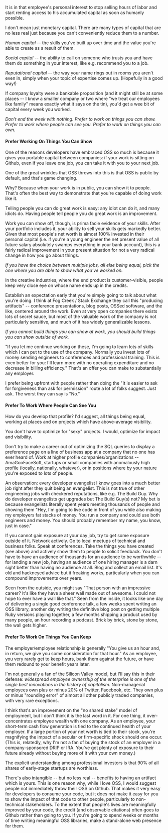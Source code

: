 It is in that employee's personal interest to stop selling hours of labor and start renting access to his accumulated capital as soon as humanly possible.

I don't mean just monetary capital. There are many types of capital that are no less real just because you can't conveniently reduce them to a number.

*Human capital* -- the skills you've built up over time and the value you're able to create as a result of them.

*Social capital* -- the ability to call on someone who trusts you and have them do something in your interest, like e.g. recommend you to a job.

*Reputational capital* -- the way your name rings out in rooms you aren't even in, simply when your topic of expertise comes up. (Hopefully in a good way!)

If company loyalty were a bankable proposition (and it might still be at some places -- I know a smaller company or two where "we treat our employees like family" means exactly what it says on the tin), you'd get a wee bit of capital every week you worked.

*Don't end the week with nothing. Prefer to work on things you can show. Prefer to work where people can see you. Prefer to work on things you can own.*

#### Prefer Working On Things You Can Show

One of the reasons developers have embraced OSS so much is because it gives you portable capital between companies: if your work is sitting on Github, even if you leave one job, you can take it with you to your next job.

One of the great wrinkles that OSS throws into this is that OSS is public by default, and that's game changing.

Why? Because when your work is in public, you can show it to people. That's often the best way to demonstrate that you're capable of doing work like it.

Telling people you can do great work is easy: any idiot can do it, and many idiots do. Having people tell people you do great work is an improvement.

Work you can show off, though, is prima facie evidence of your skills. After your portfolio includes it, your ability to sell your skills gets markedly better. Given that most people's net worth is almost 100% invested in their personal capital (i.e. if you're a young engineer the net present value of all future salary absolutely swamps everything in your bank account), this is a fairly radical improvement in your present situation for not a very radical change in how you go about things.

*If you have the choice between multiple jobs, all else being equal, pick the one where you are able to show what you've worked on.*

In the creative industries, where the end product is customer-visible, people keep very close eye on whose name ends up in the credits.

Establish an expectation early that you're simply going to talk about what you're doing. I think at Fog Creek / Stack Exchange they call this "producing artifacts" -- conference presentations, blog posts, OSSed software, and the like, centered around the work. Even at very open companies there exists lots of secret sauce, but most of the valuable work of the company is not particularly sensitive, and much of it has widely generalizable lessons.

*If you cannot build things you can show at work, you should build things you can show outside of work.*

"If you let me continue working on these, I'm going to learn lots of skills which I can put to the use of the company. Normally you invest lots of money sending engineers to conferences and professional training. This is even better for you: I'll learn more with no operating expenditure and no decrease in billing efficiency." That's an offer you can make to substantially any employer.

I prefer being upfront with people rather than doing the "It is easier to ask for forgiveness than ask for permission" route a lot of folks suggest. Just ask. The worst they can say is "No."

#### Prefer To Work Where People Can See You

How do you develop that profile? I'd suggest, all things being equal, working at places and on projects which have above-average visibility.

You don't have to optimize for "sexy" projects. I would, optimize for impact and visibility.

Don't try to make a career out of optimizing the SQL queries to display a preference page on a line of business app at a company that no one has ever heard of. Work at higher profile companies/organizations -- AmaGooFaceSoft, startups or small companies with anomalously high profile (locally, nationally, whatever), or in positions where by your nature you're exposed to lots of people.

An observation: every developer evangelist I know goes into a much better job right after they quit being an evangelist. This is not true of other engineering jobs with checkered reputations, like e.g. The Build Guy. Why do developer evangelists get upgrades but The Build Guy(s) not? My bet is because evangelists literally spent years meeting thousands of people and showing them "Hey, I'm going to live code in front of you while also making my employers fat stacks of money. You run a company and could use both engineers and money. You should probably remember my name, you know, just in case."

If you cannot gain exposure at your day job, try to get some exposure outside of it. Network actively. Go to local meetups of technical and business folks. Speak at conferences. Take the things you have created (see above) and actively show them to people to solicit feedback. You don't have to have an audience of thousands for an audience to be worthwhile -- for landing a new job, having an audience of one hiring manager is a darn sight better than having no audience at all. Blog and collect an email list. It's old and hackneyed advice but it freaking works, particularly when you can compound improvements over years.

Seen from the outside, you might say "That person with an impressive career? It's like they have a sheer wall made out of awesome. I could not hope to ever have a wall like that." Seen from the inside, it looks like one day of delivering a single good conference talk, a few weeks spent writing an OSS library, another day writing the definitive blog post on getting multiple Ruby versions playing together, a few months shipping a product used by many people, an hour recording a podcast. Brick by brick, stone by stone, the wall gets higher.

#### Prefer To Work On Things You Can Keep

The employer/employee relationship is generally "You give us an hour and, in return, we give you some consideration for that hour." As an employee, you very rarely get to keep hours, bank them against the future, or have them redound to your benefit years later.

I'm not generally a fan of the Silicon Valley model, but I'll say this in their defense: *widespread employee ownership of the enterprise is one of the single best innovations in the history of capitalism.* Non-managerial employees own plus or minus 20% of Twitter, Facebook, etc. They own plus or minus "rounding error" of almost all other publicly traded companies, with very rare exceptions.

I think that's an improvement on the "no shared stake" model of employment, but I don't think it is the last word in it. For one thing, it over-concentrates employee wealth with one company. As an employee, your short-term cash flow generation is tied to the continued health of your employer. If a large portion of your net worth is tied to their stock, you're magnifying the impact of a secular or firm-specific shock should one occur. (This is, relatedly, why I'm not a fan of buying the stock of an employer in a company-sponsored DRIP or IRA. You've got plenty of exposure to their future already without buying more of it with your own money.)

The explicit understanding among professional investors is that 90% of all shares of early-stage startups are worthless.

There's also intangible -- but no less real -- benefits to having an artifact which is yours. This is one reason why, while I love OSS, I would suggest people not immediately throw their OSS on Github. That makes it very easy for developers to consume your code, but it does not make it easy for you to show the impact of that code to other people, particularly to non-technical stakeholders. To the extent that people's lives are meaningfully improved by your code, the credit (and observable citations) often goes to Github rather than going to you. If you're going to spend weeks or months of time writing meaningful OSS libraries, make a stand-alone web presence for them.
